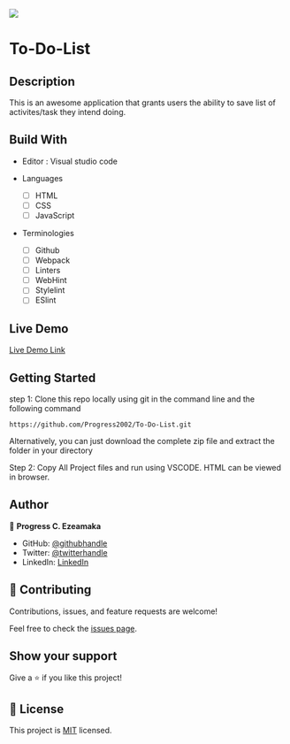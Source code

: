![](https://img.shields.io/badge/Microverse-blueviolet)

# To-Do-List

## Description

This is an awesome application that grants users the ability to save list of activites/task they intend doing.


## Build With

- Editor : Visual studio code

- Languages

  - [ ] HTML
  - [ ] CSS
  - [ ] JavaScript

- Terminologies
  - [ ] Github
  - [ ] Webpack
  - [ ] Linters
  - [ ] WebHint
  - [ ] Stylelint
  - [ ] ESlint

## Live Demo 

[Live Demo Link](https://progress2002.github.io/To-Do-List/dist/)




## Getting Started

step 1:
Clone this repo locally using git in the command line and the following command

```
https://github.com/Progress2002/To-Do-List.git
```

Alternatively, you can just download the complete zip file and extract the folder in your directory

Step 2:
Copy All Project files and run using VSCODE. HTML can be viewed in browser.


## Author

👤 **Progress C. Ezeamaka**

- GitHub: [@githubhandle](https://github.com/Progress2002)
- Twitter: [@twitterhandle](https://twitter.com/Progress_2002)
- LinkedIn: [LinkedIn](https://www.linkedin.com/in/progress-ezeamaka-27b114247)

## 🤝 Contributing

Contributions, issues, and feature requests are welcome!

Feel free to check the [issues page](https://github.com/Progress2002/Webpack-project/issues).

## Show your support

Give a ⭐️ if you like this project!


## 📝 License

This project is [MIT](https://github.com/Progress2002/To-Do-List/blob/main/LICENSE) licensed.
